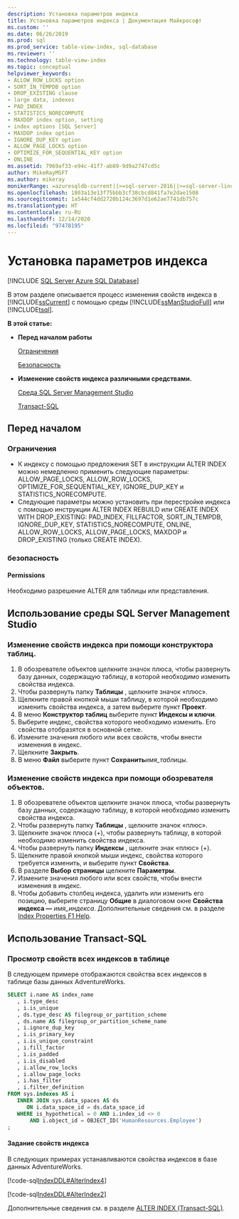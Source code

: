 ```yaml
---
description: Установка параметров индекса
title: Установка параметров индекса | Документация Майкрософт
ms.custom: ''
ms.date: 06/26/2019
ms.prod: sql
ms.prod_service: table-view-index, sql-database
ms.reviewer: ''
ms.technology: table-view-index
ms.topic: conceptual
helpviewer_keywords:
- ALLOW_ROW_LOCKS option
- SORT_IN_TEMPDB option
- DROP_EXISTING clause
- large data, indexes
- PAD_INDEX
- STATISTICS_NORECOMPUTE
- MAXDOP index option, setting
- index options [SQL Server]
- MAXDOP index option
- IGNORE_DUP_KEY option
- ALLOW_PAGE_LOCKS option
- OPTIMIZE_FOR_SEQUENTIAL_KEY option
- ONLINE
ms.assetid: 7969af33-e94c-41f7-ab89-9d9a2747cd5c
author: MikeRayMSFT
ms.author: mikeray
monikerRange: =azuresqldb-current||>=sql-server-2016||>=sql-server-linux-2017||=azuresqldb-mi-current
ms.openlocfilehash: 1803a13e13f75bbb3cf38cbcd841fa7e2dae1508
ms.sourcegitcommit: 1a544cf4dd2720b124c3697d1e62ae7741db757c
ms.translationtype: HT
ms.contentlocale: ru-RU
ms.lasthandoff: 12/14/2020
ms.locfileid: "97478195"
---
```

# <a name="set-index-options"></a>Установка параметров индекса

[!INCLUDE [SQL Server Azure SQL Database](../../includes/applies-to-version/sql-asdb.md)]

В этом разделе описывается процесс изменения свойств индекса в [!INCLUDE[ssCurrent](../../includes/sscurrent-md.md)] с помощью среды [!INCLUDE[ssManStudioFull](../../includes/ssmanstudiofull-md.md)] или [!INCLUDE[tsql](../../includes/tsql-md.md)].

 **В этой статье:**

- **Перед началом работы**

   [Ограничения](#Restrictions)

   [Безопасность](#Security)

- **Изменение свойств индекса различными средствами.**

   [Среда SQL Server Management Studio](#SSMSProcedure)

   [Transact-SQL](#TsqlProcedure)

## <a name="before-you-begin"></a><a name="BeforeYouBegin"></a> Перед началом

### <a name="limitations-and-restrictions"></a><a name="Restrictions"></a> Ограничения

- К индексу с помощью предложения SET в инструкции ALTER INDEX можно немедленно применить следующие параметры: ALLOW_PAGE_LOCKS, ALLOW_ROW_LOCKS, OPTIMIZE_FOR_SEQUENTIAL_KEY, IGNORE_DUP_KEY и STATISTICS_NORECOMPUTE.
- Следующие параметры можно установить при перестройке индекса с помощью инструкции ALTER INDEX REBUILD или CREATE INDEX WITH DROP_EXISTING: PAD_INDEX, FILLFACTOR, SORT_IN_TEMPDB, IGNORE_DUP_KEY, STATISTICS_NORECOMPUTE, ONLINE, ALLOW_ROW_LOCKS, ALLOW_PAGE_LOCKS, MAXDOP и DROP_EXISTING (только CREATE INDEX).

### <a name="security"></a><a name="Security"></a> безопасность

#### <a name="permissions"></a><a name="Permissions"></a> Permissions

Необходимо разрешение ALTER для таблицы или представления.

## <a name="using-sql-server-management-studio"></a><a name="SSMSProcedure"></a> Использование среды SQL Server Management Studio

### <a name="to-modify-the-properties-of-an-index-in-table-designer"></a>Изменение свойств индекса при помощи конструктора таблиц.

1. В обозревателе объектов щелкните значок плюса, чтобы развернуть базу данных, содержащую таблицу, в которой необходимо изменить свойства индекса.
2. Чтобы развернуть папку **Таблицы** , щелкните значок «плюс».
3. Щелкните правой кнопкой мыши таблицу, в которой необходимо изменить свойства индекса, а затем выберите пункт **Проект**.
4. В меню **Конструктор таблиц** выберите пункт **Индексы и ключи**.
5. Выберите индекс, свойства которого необходимо изменить. Его свойства отобразятся в основной сетке.
6. Измените значения любого или всех свойств, чтобы внести изменения в индекс.
7. Щелкните **Закрыть**.
8. В меню **Файл** выберите пункт **Сохранить**_имя_таблицы_.

### <a name="to-modify-the-properties-of-an-index-in-object-explorer"></a>Изменение свойств индекса при помощи обозревателя объектов.

1. В обозревателе объектов щелкните значок плюса, чтобы развернуть базу данных, содержащую таблицу, в которой необходимо изменить свойства индекса.
2. Чтобы развернуть папку **Таблицы** , щелкните значок «плюс».
3. Щелкните значок плюса (+), чтобы развернуть таблицу, в которой необходимо изменить свойства индекса.
4. Чтобы развернуть папку **Индексы** , щелкните знак «плюс» (+).
5. Щелкните правой кнопкой мыши индекс, свойства которого требуется изменить, и выберите пункт **Свойства**.
6. В разделе **Выбор страницы** щелкните **Параметры**.
7. Измените значения любого или всех свойств, чтобы внести изменения в индекс.
8. Чтобы добавить столбец индекса, удалить или изменить его позицию, выберите страницу **Общие** в диалоговом окне **Свойства индекса ―** _имя_индекса_. Дополнительные сведения см. в разделе [Index Properties F1 Help](../../relational-databases/indexes/index-properties-f1-help.md).

## <a name="using-transact-sql"></a><a name="TsqlProcedure"></a> Использование Transact-SQL

### <a name="to-see-the-properties-of-all-the-indexes-in-a-table"></a>Просмотр свойств всех индексов в таблице

В следующем примере отображаются свойства всех индексов в таблице базы данных AdventureWorks.

```sql
SELECT i.name AS index_name
   , i.type_desc
   , i.is_unique
   , ds.type_desc AS filegroup_or_partition_scheme
   , ds.name AS filegroup_or_partition_scheme_name
   , i.ignore_dup_key
   , i.is_primary_key
   , i.is_unique_constraint
   , i.fill_factor
   , i.is_padded
   , i.is_disabled
   , i.allow_row_locks
   , i.allow_page_locks
   , i.has_filter
   , i.filter_definition
FROM sys.indexes AS i
   INNER JOIN sys.data_spaces AS ds
      ON i.data_space_id = ds.data_space_id
   WHERE is_hypothetical = 0 AND i.index_id <> 0
       AND i.object_id = OBJECT_ID('HumanResources.Employee')
;
```

#### <a name="to-set-the-properties-of-an-index"></a>Задание свойств индекса

В следующих примерах устанавливаются свойства индексов в базе данных AdventureWorks.

[!code-sql[IndexDDL#AlterIndex4](../../relational-databases/indexes/codesnippet/tsql/set-index-options_1.sql)]

[!code-sql[IndexDDL#AlterIndex2](../../relational-databases/indexes/codesnippet/tsql/set-index-options_2.sql)]

Дополнительные сведения см. в разделе [ALTER INDEX (Transact-SQL)](../../t-sql/statements/alter-index-transact-sql.md).
